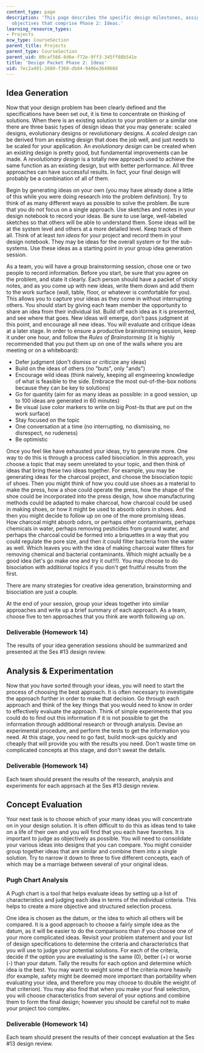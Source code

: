 ```yaml
---
content_type: page
description: 'This page describes the specific design milestones, assignments and
  objectives that comprise Phase 2: Ideas.'
learning_resource_types:
- Projects
ocw_type: CourseSection
parent_title: Projects
parent_type: CourseSection
parent_uid: 09caf566-8d6e-f72e-9ff3-345ff88b541e
title: 'Design Packet Phase 2: Ideas'
uid: 7ec2a491-2680-f360-db84-9406e364960d
---
```


Idea Generation
---------------

Now that your design problem has been clearly defined and the specifications have been set out, it is time to concentrate on thinking of solutions. When there is an existing solution to your problem or a similar one there are three basic types of design ideas that you may generate: scaled designs, evolutionary designs or revolutionary designs. A _scaled design_ can be derived from an existing design that does the job well, and just needs to be scaled for your application. An _evolutionary design_ can be created when an existing design is pretty good, but fundamental improvements can be made. A _revolutionary design_ is a totally new approach used to achieve the same function as an existing design, but with better performance. All three approaches can have successful results. In fact, your final design will probably be a combination of all of them.

Begin by generating ideas on your own (you may have already done a little of this while you were doing research into the problem definition). Try to think of as many different ways as possible to solve the problem. Be sure that you do not focus on a single approach. Use sketches and notes in your design notebook to record your ideas. Be sure to use large, well-labeled sketches so that others will be able to understand them. Some ideas will be at the system level and others at a more detailed level. Keep track of them all. Think of at least _ten ideas_ for your project and record them in your design notebook. They may be ideas for the overall system or for the sub-systems. Use these ideas as a starting point in your group idea generation session.

As a team, you will have a group brainstorming session, chose one or two people to record information. Before you start, be sure that you agree on the problem, and state it clearly. Each person should have a packet of sticky notes, and as you come up with new ideas, write them down and add them to the work surface (wall, table, floor, or whatever is comfortable for you). This allows you to capture your ideas as they come in without interrupting others. You should start by giving each team member the opportunity to share an idea from their individual list. Build off each idea as it is presented, and see where that goes. New ideas will emerge, don't pass judgment at this point, and encourage all new ideas. You will evaluate and critique ideas at a later stage. In order to ensure a productive brainstorming session, keep it under one hour, and follow the _Rules of Brainstorming_ (it is highly recommended that you put them up on one of the walls where you are meeting or on a whiteboard):

*   Defer judgment (don't dismiss or criticize any ideas)
*   Build on the ideas of others (no "buts", only "ands")
*   Encourage wild ideas (think naively, keeping all engineering knowledge of what is feasible to the side. Embrace the most out-of-the-box notions because they can be key to solutions)
*   Go for quantity (aim for as many ideas as possible: in a good session, up to 100 ideas are generated in 60 minutes)
*   Be visual (use color markers to write on big Post-its that are put on the work surface)
*   Stay focused on the topic
*   One conversation at a time (no interrupting, no dismissing, no disrespect, no rudeness)
*   Be optimistic

Once you feel like have exhausted your ideas, try to generate more. One way to do this is through a process called bisociation. In this approach, you choose a topic that may seem unrelated to your topic, and then think of ideas that bring these two ideas together. For example, you may be generating ideas for the charcoal project, and choose the bisociation topic of shoes. Then you might think of how you could use shoes as a material to make the press, how a shoe could operate the press, how the shape of the shoe could be incorporated into the press design, how shoe manufacturing methods could be adapted to make charcoal, how charcoal could be used in making shoes, or how it might be used to absorb odors in shoes. And then you might decide to follow up on one of the more promising ideas. How charcoal might absorb odors, or perhaps other contaminants, perhaps chemicals in water, perhaps removing pesticides from ground water, and perhaps the charcoal could be formed into a briquettes in a way that you could regulate the pore size, and then it could filter bacteria from the water as well. Which leaves you with the idea of making charcoal water filters for removing chemical and bacterial contaminants. Which might actually be a good idea (let's go make one and try it out!!!). You may choose to do bisociation with additional topics if you don't get fruitful results from the first.

There are many strategies for creative idea generation, brainstorming and bisociation are just a couple.

At the end of your session, group your ideas together into similar approaches and write up a brief summary of each approach. As a team, choose five to ten approaches that you think are worth following up on.

### Deliverable (Homework 14)

The results of your idea generation sessions should be summarized and presented at the Ses #13 design review.

Analysis & Experimentation
--------------------------

Now that you have sorted through your ideas, you will need to start the process of choosing the best approach. It is often necessary to investigate the approach further in order to make that decision. Go through each approach and think of the key things that you would need to know in order to effectively evaluate the approach. Think of simple experiments that you could do to find out this information if it is not possible to get the information through additional research or through analysis. Devise an experimental procedure, and perform the tests to get the information you need. At this stage, you need to go fast, build mock-ups quickly and cheaply that will provide you with the results you need. Don't waste time on complicated concepts at this stage, and don't sweat the details.

### Deliverable (Homework 14)

Each team should present the results of the research, analysis and experiments for each approach at the Ses #13 design review.

Concept Evaluation
------------------

Your next task is to choose which of your many ideas you will concentrate on in your design solution. It is often difficult to do this as ideas tend to take on a life of their own and you will find that you each have favorites. It is important to judge as objectively as possible. You will need to consolidate your various ideas into designs that you can compare. You might consider group together ideas that are similar and combine them into a single solution. Try to narrow it down to three to five different concepts, each of which may be a marriage between several of your original ideas.

### Pugh Chart Analysis

A Pugh chart is a tool that helps evaluate ideas by setting up a list of characteristics and judging each idea in terms of the individual criteria. This helps to create a more objective and structured selection process.

One idea is chosen as the datum, or the idea to which all others will be compared. It is a good approach to choose a fairly simple idea as the datum, as it will be easier to do the comparisons than if you choose one of your more complicated ideas. Revisit your problem statement and your list of design specifications to determine the criteria and characteristics that you will use to judge your potential solutions. For each of the criteria, decide if the option you are evaluating is the same (0), better (+) or worse (-) than your datum. Tally the results for each option and determine which idea is the best. You may want to weight some of the criteria more heavily (for example, safety might be deemed more important than portability when evaluating your idea, and therefore you may choose to double the weight of that criterion). You may also find that when you make your final selection, you will choose characteristics from several of your options and combine them to form the final design; however you should be careful not to make your project too complex.

### Deliverable (Homework 14)

Each team should present the results of their concept evaluation at the Ses #13 design review.
